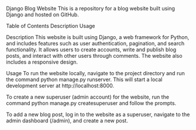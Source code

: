 Django Blog Website
This is a repository for a blog website built using Django and hosted on GitHub.

Table of Contents
Description
Usage

Description
This website is built using Django, a web framework for Python, and includes features such as user authentication, pagination, and search functionality. It allows users to create accounts, write and publish blog posts, and interact with other users through comments. The website also includes a responsive design.

Usage
To run the website locally, navigate to the project directory and run the command python manage.py runserver. This will start a local development server at http://localhost:8000.

To create a new superuser (admin account) for the website, run the command python manage.py createsuperuser and follow the prompts.

To add a new blog post, log in to the website as a superuser, navigate to the admin dashboard (/admin), and create a new post.
